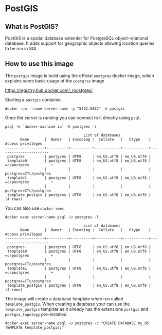# PostGIS 

## What is PostGIS?

PostGIS is a spatial database extender for PostgreSQL object-relational database. It adds support for geographic objects allowing location queries to be run in SQL.

## How to use this image

The `postgis` image is build using the official `postgres` docker image, which explains some basic usage of the `postgres` image.

https://registry.hub.docker.com/_/postgres/

Starting a `postgis` container.

```
docker run --name server-name -p "5432:5432" -d postgis
```

Once the server is running you can connect to it directly using `psql`.

```
psql -h `docker-machine ip` -U postgres -l

                                    List of databases
       Name       |  Owner   | Encoding |  Collate   |   Ctype    |   Access privileges
------------------+----------+----------+------------+------------+-----------------------
 postgres         | postgres | UTF8     | en_US.utf8 | en_US.utf8 |
 template0        | postgres | UTF8     | en_US.utf8 | en_US.utf8 | =c/postgres          +
                  |          |          |            |            | postgres=CTc/postgres
 template1        | postgres | UTF8     | en_US.utf8 | en_US.utf8 | =c/postgres          +
                  |          |          |            |            | postgres=CTc/postgres
 template_postgis | postgres | UTF8     | en_US.utf8 | en_US.utf8 |
(4 rows)
```

You can also use `docker exec`:

```
docker exec server-name psql -U postgres -l

                                    List of databases
       Name       |  Owner   | Encoding |  Collate   |   Ctype    |   Access privileges
------------------+----------+----------+------------+------------+-----------------------
 postgres         | postgres | UTF8     | en_US.utf8 | en_US.utf8 |
 template0        | postgres | UTF8     | en_US.utf8 | en_US.utf8 | =c/postgres          +
                  |          |          |            |            | postgres=CTc/postgres
 template1        | postgres | UTF8     | en_US.utf8 | en_US.utf8 | =c/postgres          +
                  |          |          |            |            | postgres=CTc/postgres
 template_postgis | postgres | UTF8     | en_US.utf8 | en_US.utf8 |
(4 rows)
```

The image will create a database template when run called `template_postgis`. When creating a database your can use the `template_postgis` template as it already has the extensions `postgis` and `postgis_topology` pre-installed. 

```
docker exec server-name psql -U postgres -c "CREATE DATABASE my_db TEMPLATE template_postgis;"
```
